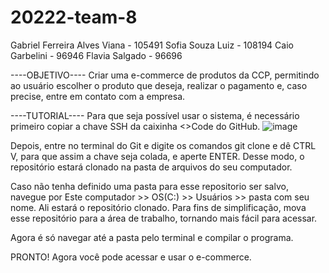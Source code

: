 # 20222-team-8

Gabriel Ferreira Alves Viana - 105491
Sofia Souza Luiz - 108194
Caio Garbelini - 96946
Flavia Salgado - 96696

----OBJETIVO----
Criar uma e-commerce de produtos da CCP, permitindo ao usuário escolher o produto que deseja, realizar o pagamento e, caso precise, entre em contato com a empresa.

----TUTORIAL----
Para que seja possível usar o sistema, é necessário primeiro copiar a chave SSH da caixinha <>Code do GitHub.
![image](https://user-images.githubusercontent.com/115049610/207051990-76255e2d-007e-42bf-bdff-6c0a2046a116.png)

Depois, entre no terminal do Git e digite os comandos git clone e dê CTRL V, para que assim a chave seja colada, e aperte ENTER. Desse modo, o repositório estará clonado na pasta de arquivos do seu computador.

Caso não tenha definido uma pasta para esse repositorio ser salvo, navegue por Este computador >> OS(C:) >> Usuários >> pasta com seu nome. Ali estará o repositório clonado. Para fins de simplificação, mova esse repositório para a área de trabalho, tornando mais fácil para acessar.

Agora é só navegar até a pasta pelo terminal e compilar o programa.

PRONTO! Agora você pode acessar e usar o e-commerce.
